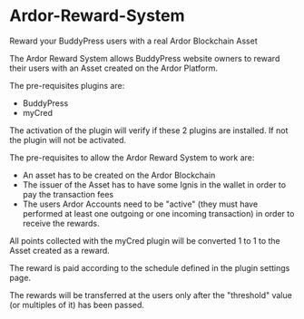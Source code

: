 # Ardor-Reward-System
Reward your BuddyPress users with a real Ardor Blockchain Asset

The Ardor Reward System allows BuddyPress website owners to reward their users with an Asset created on the Ardor Platform.

The pre-requisites plugins are:
- BuddyPress
- myCred

The activation of the plugin will verify if these 2 plugins are installed. If not the plugin will not be activated.

The pre-requisites to allow the Ardor Reward System to work are:
- An asset has to be created on the Ardor Blockchain
- The issuer of the Asset has to have some Ignis in the wallet in order to pay the transaction fees
- The users Ardor Accounts need to be "active" (they must have performed at least one outgoing or one incoming transaction) in order to receive the rewards. 

All points collected with the myCred plugin will be converted 1 to 1 to the Asset created as a reward.

The reward is paid according to the schedule defined in the plugin settings page.

The rewards will be transferred at the users only after the "threshold" value (or multiples of it) has been passed. 
